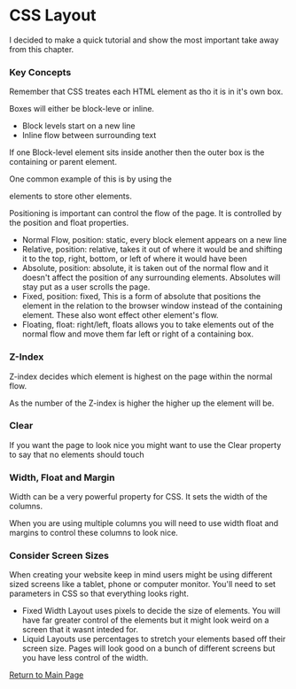 # CSS Layout

I decided to make a quick tutorial and show the most important take away from this chapter.

### Key Concepts

Remember that CSS treates each HTML element as tho it is in it's own box. 

Boxes will either be block-leve or inline.
- Block levels start on a new line
- Inline flow between surrounding text

If one Block-level element sits inside another then the outer box is the containing or parent element.

One common example of this is by using the <div> elements to store other elements.

Positioning is important can control the flow of the page. It is controlled by the position and float properties.
- Normal Flow, position: static, every block element appears on a new line
- Relative, position: relative, takes it out of where it would be and shifting it to the top, right, bottom, or left of where it would have been
- Absolute, position: absolute, it is taken out of the normal flow and it doesn't affect the position of any surrounding elements. Absolutes will stay put as a user scrolls the page.
- Fixed, position: fixed, This is a form of absolute that positions the element in the relation to the browser window instead of the containing element. These also wont effect other element's flow.
- Floating, float: right/left, floats allows you to take elements out of the normal flow and move them far left or right of a containing box.

### Z-Index

Z-index decides which element is highest on the page within the normal flow.

As the number of the Z-index is higher the higher up the element will be.

### Clear

If you want the page to look nice you might want to use the Clear property to say that no elements should touch

### Width, Float and Margin

Width can be a very powerful property for CSS. It sets the width of the columns.

When you are using multiple columns you will need to use width float and margins to control these columns to look nice.

### Consider Screen Sizes

When creating your website keep in mind users might be using different sized screens like a tablet, phone or computer monitor. You'll need to set parameters in CSS so that everything looks right.

- Fixed Width Layout uses pixels to decide the size of elements. You will have far greater control of the elements but it might look weird on a screen that it wasnt inteded for.
- Liquid Layouts use percentages to stretch your elements based off their screen size. Pages will look good on a bunch of different screens but you have less control of the width.

[Return to Main Page](https://pydrummer.github.io/pydrummer.github.io-reading-notes-/)
